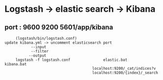 #   			 Logstash 			->			 elastic search 	-> 						Kibana
##   port :    		9600							9200								5601/app/kibana	
		 (logstash/bin/logstash.conf)						 					update kibana.yml -> uncomment elasticsearch port	
		    	--input																
		    	--filter
			   --output
		 logstash -f logstash.conf			     elastic.bat							     kibana.bat				
											localhost:9200/_cat/indices?v			
											localhost:9200/{index}/_search	
